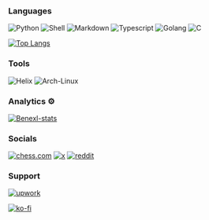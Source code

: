 ### Languages

![Python](https://img.shields.io/badge/-Python-05122A?style=flat&logo=python) 
![Shell](https://img.shields.io/badge/Shell-05122A?style=flat&logo=gnu-bash&logoColor=white)
![Markdown](https://img.shields.io/badge/-Markdown-05122A?style=flat&logo=markdown)
![Typescript](https://img.shields.io/badge/Typescript-05122A?style=flat&logo=typescript)
![Golang](https://img.shields.io/badge/-Golang-05122A?style=flat&logo=go)
![C](https://img.shields.io/badge/--05122A?style=flat&logo=c)

[![Top Langs](https://github-readme-stats.vercel.app/api/top-langs/?username=Benexl&show_icons=true&theme=radical&layout=compact&langs_count=12)](https://github.com/anuraghazra/github-readme-stats)

### Tools

![Helix](https://img.shields.io/badge/-Helix-05122A?style=flat&logo=helix)
![Arch-Linux](https://img.shields.io/badge/-ArchLinux-05122A?style=flat&logo=archlinux)


### Analytics ⚙️

[![Benexl-stats](https://github-readme-stats.vercel.app/api?username=Benexl&show_icons=true&theme=radical)](https://github.com/anuraghazra/github-readme-stats)

### Socials
[![chess.com](https://img.shields.io/badge/-chess.com-81B64C?style=flat&logo=chessdotcom)](https://www.chess.com/member/benex254)
[![x](https://img.shields.io/badge/-000000?style=flat&logo=x)](https://x.com/bxw855)
[![reddit](https://img.shields.io/badge/-Reddit-FF4500?style=flat&logo=reddit)](https://www.reddit.com/user/BenX855/)

### Support
[![upwork](https://img.shields.io/badge/Upwork-05122A?style=flat&logo=upwork)](htt/ps://www.upwork.com/freelancers/~0165dbc694969774ed?viewMode=1)

[![ko-fi](https://ko-fi.com/img/githubbutton_sm.svg)](https://ko-fi.com/Y8Y8ZAA7N)


